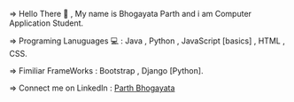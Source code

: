 => Hello  There 👋 , My name is Bhogayata Parth and i am Computer Application Student.

=> Programing Lanuguages 💻 : Java , Python , JavaScript [basics] , HTML , CSS.

=> Fimiliar FrameWorks : Bootstrap , Django [Python].

=> Connect me on LinkedIn : [Parth Bhogayata](https://www.linkedin.com/in/parth-b-b582b2213/)
